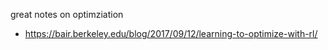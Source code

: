 great notes on optimziation

- https://bair.berkeley.edu/blog/2017/09/12/learning-to-optimize-with-rl/

